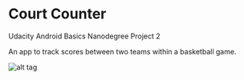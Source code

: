 # Court Counter
Udacity Android Basics Nanodegree Project 2

An app to track scores between two teams within a basketball game.

![alt tag](http://i.imgur.com/cbu6AtY.png)
